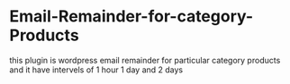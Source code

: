 # Email-Remainder-for-category-Products

this plugin is wordpress email remainder for particular category products and it have intervels of 1 hour 1 day and 2 days
